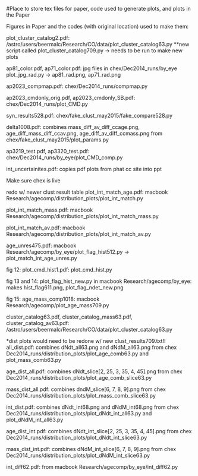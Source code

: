 #Place to store tex files for paper, code used to generate plots, and plots in the Paper

Figures in Paper and the codes (with original location) used to make them:


plot_cluster_catalog2.pdf:  /astro/users/beermalc/Research/CO/data/plot_cluster_catalog63.py
**new script called plot_cluster_catalog709.py -> needs to be run to make new plots

ap81_color.pdf, ap71_color.pdf:  jpg files in chex/Dec2014_runs/by_eye
plot_jpg_rad.py -> ap81_rad.png, ap71_rad.png

ap2023_compmap.pdf:  chex/Dec2014_runs/compmap.py

ap2023_cmdonly_orig.pdf, ap2023_cmdonly_SB.pdf:  chex/Dec2014_runs/plot_CMD.py

syn_results528.pdf:  chex/fake_clust_may2015/fake_compare528.py

delta1008.pdf:  combines mass_diff_av_diff_ccage.png, age_diff_mass_diff_ccav.png, age_diff_av_diff_ccmass.png from chex/fake_clust_may2015/plot_params.py

ap3219_test.pdf, ap3320_test.pdf:  chex/Dec2014_runs/by_eye/plot_CMD_comp.py

int_uncertainites.pdf:  copies pdf plots from phat cc site into ppt

Make sure chex is live

redo w/ newer clust result table
plot_int_match_age.pdf:  macbook Research/agecomp/distribution_plots/plot_int_match.py

plot_int_match_mass.pdf:  macbook Research/agecomp/distribution_plots/plot_int_match_mass.py

plot_int_match_av.pdf:  macbook Research/agecomp/distribution_plots/plot_int_match_av.py

age_unres475.pdf:  macbook Research/agecomp/by_eye/plot_flag_hist512.py
-> plot_match_int_age_unres.py 

fig 12:  plot_cmd_hist1.pdf:  plot_cmd_hist.py

fig 13 and 14:  plot_flag_hist_new.py in macbook Research/agecomp/by_eye:  makes hist_flag611.png, plot_flag_ndet_new.png

fig 15:  age_mass_comp1018:  macbook Research/agecomp/plot_age_mass709.py

cluster_catalog63.pdf, cluster_catalog_mass63.pdf, cluster_catalog_av63.pdf:    /astro/users/beermalc/Research/CO/data/plot_cluster_catalog63.py

*dist plots would need to be redone w/ new clust_results709.txt!!
all_dist.pdf:  combines dNdt_all63.png and dNdM_all63.png from chex Dec2014_runs/distribution_plots/plot_age_comb63.py and plot_mass_comb63.py

age_dist_all.pdf:  combines dNdt_slice[2, 25, 3, 35, 4, 45].png from chex Dec2014_runs/distribution_plots/plot_age_comb_slice63.py

mass_dist_all.pdf:  combines dndM_slice[6, 7, 8, 9].png from chex Dec2014_runs/distribution_plots/plot_mass_comb_slice63.py

int_dist.pdf:  combines dNdt_int68.png and dNdM_int68.png from chex Dec2014_runs/distribution_plots/plot_dNdt_int_all63.py and plot_dNdM_int_all63.py

age_dist_int.pdf:  combines dNdt_int_slice[2, 25, 3, 35, 4, 45].png from chex Dec2014_runs/distribution_plots/plot_dNdt_int_slice63.py

mass_dist_int.pdf:  combines dNdM_int_slice[6, 7, 8, 9].png from chex Dec2014_runs/distribution_plots/plot_dNdM_int_slice63.py

int_diff62.pdf:  from macbook Research/agecomp/by_eye/int_diff62.py
